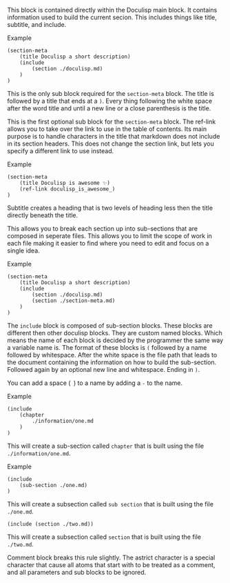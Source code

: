 <!--
(dl
    (section-meta
        (title Section Meta Block)
    )
)
-->

This block is contained directly within the Doculisp main block. It contains information used to build the current secion. This includes things like title, subtitle, and include.

Example

```doculisp
(section-meta
    (title Doculisp a short description)
    (include
        (section ./doculisp.md)
    )
)
```

<!-- (dl (# Title \(required\))) -->

This is the only sub block required for the `section-meta` block. The title is followed by a title that ends at a `)`. Every thing following the white space after the word title and until a new line or a close parenthesis is the title.

<!-- (dl (# Ref-Link)) -->

This is the first optional sub block for the `section-meta` block. The ref-link allows you to take over the link to use in the table of contents. Its main purpose is to handle characters in the title that markdown does not include in its section headers. This does not change the section link, but lets you specify a different link to use instead.

Example

```doculisp
(section-meta
    (title Doculisp is awesome ✨)
    (ref-link doculisp_is_awesome_)
)
```

<!-- (dl (# Subtitle)) -->

Subtitle creates a heading that is two levels of heading less then the title directly beneath the title.

<!-- (dl (# Include)) -->

This allows you to break each section up into sub-sections that are composed in seperate files. This allows you to limit the scope of work in each file making it easier to find where you need to edit and focus on a single idea.

Example

```doculisp
(section-meta
    (title Doculisp a short description)
    (include
        (section ./doculisp.md)
        (section ./section-meta.md)
    )
)
```

<!-- (dl (## Sub-Sections)) -->

The `include` block is composed of sub-section blocks. These blocks are different then other doculisp blocks. They are custom named blocks. Which means the name of each block is decided by the programmer the same way a variable name is. The format of these blocks is `(` followed by a name followed by whitespace. After the white space is the file path that leads to the document containing the information on how to build the sub-section. Followed again by an optional new line and whitespace. Ending in `)`.

You can add a space (` `) to a name by adding a `-` to the name.

Example

```doculisp
(include
    (chapter
        ./information/one.md
    )
)
```

This will create a sub-section called `chapter` that is built using the file `./information/one.md`.

Example

```doculisp
(include
    (sub-section ./one.md)
)
```

This will create a subsection called `sub section` that is built using the file `./one.md`.

```doculisp
(include (section ./two.md))
```

This will create a subsection called `section` that is built using the file `./two.md`.

<!-- (dl (# Exception to the Rule)) -->

Comment block breaks this rule slightly. The astrict character is a special character that cause all atoms that start with to be treated as a comment, and all parameters and sub blocks to be ignored.
